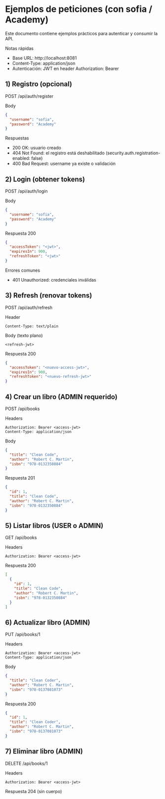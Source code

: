 # Ejemplos de peticiones (con sofia / Academy)

Este documento contiene ejemplos prácticos para autenticar y consumir la API.

Notas rápidas
- Base URL: http://localhost:8081
- Content-Type: application/json
- Autenticación: JWT en header Authorization: Bearer <accessToken>

## 1) Registro (opcional)

POST /api/auth/register

Body
```json
{
  "username": "sofia",
  "password": "Academy"
}
```

Respuestas
- 200 OK: usuario creado
- 404 Not Found: el registro está deshabilitado (security.auth.registration-enabled: false)
- 400 Bad Request: username ya existe o validación

## 2) Login (obtener tokens)

POST /api/auth/login

Body
```json
{
  "username": "sofia",
  "password": "Academy"
}
```

Respuesta 200
```json
{
  "accessToken": "<jwt>",
  "expiresIn": 900,
  "refreshToken": "<jwt>"
}
```

Errores comunes
- 401 Unauthorized: credenciales inválidas

## 3) Refresh (renovar tokens)

POST /api/auth/refresh

Header
```
Content-Type: text/plain
```

Body (texto plano)
```
<refresh-jwt>
```

Respuesta 200
```json
{
  "accessToken": "<nuevo-access-jwt>",
  "expiresIn": 900,
  "refreshToken": "<nuevo-refresh-jwt>"
}
```

## 4) Crear un libro (ADMIN requerido)

POST /api/books

Headers
```
Authorization: Bearer <access-jwt>
Content-Type: application/json
```

Body
```json
{
  "title": "Clean Code",
  "author": "Robert C. Martin",
  "isbn": "978-0132350884"
}
```

Respuesta 201
```json
{
  "id": 1,
  "title": "Clean Code",
  "author": "Robert C. Martin",
  "isbn": "978-0132350884"
}
```

## 5) Listar libros (USER o ADMIN)

GET /api/books

Headers
```
Authorization: Bearer <access-jwt>
```

Respuesta 200
```json
[
  {
    "id": 1,
    "title": "Clean Code",
    "author": "Robert C. Martin",
    "isbn": "978-0132350884"
  }
]
```

## 6) Actualizar libro (ADMIN)

PUT /api/books/1

Headers
```
Authorization: Bearer <access-jwt>
Content-Type: application/json
```

Body
```json
{
  "title": "Clean Coder",
  "author": "Robert C. Martin",
  "isbn": "978-0137081073"
}
```

Respuesta 200
```json
{
  "id": 1,
  "title": "Clean Coder",
  "author": "Robert C. Martin",
  "isbn": "978-0137081073"
}
```

## 7) Eliminar libro (ADMIN)

DELETE /api/books/1

Headers
```
Authorization: Bearer <access-jwt>
```

Respuesta 204 (sin cuerpo)
